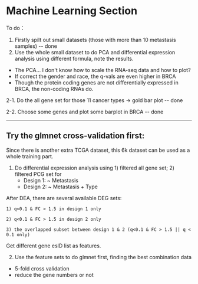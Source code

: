 # Machine Learning Section

To do：

1. Firstly spilt out small datasets (those with more than 10 metastasis samples) -- done
2. Use the whole small dataset to do PCA and differential expression analysis using different formula, note the results.
- The PCA... I don't know how to scale the RNA-seq data and how to plot?
- If correct the gender and race, the q-vals are even higher in BRCA
- Though the protein coding genes are not differentially expressed in BRCA, the non-coding RNAs do. 

2-1. Do the all gene set for those 11 cancer types -> gold bar plot -- done

2-2. Choose some genes and plot some barplot in BRCA -- done

---
## Try the glmnet cross-validation first:

Since there is another extra TCGA dataset, this 6k dataset can be used as a whole training part. 

1. Do differential expression analysis using 1) filtered all gene set; 2) filtered PCG set for
    - Design 1: ~ Metastasis
    - Design 2: ~ Metastasis + Type
    
  After DEA, there are several available DEG sets:
  
    1) q<0.1 & FC > 1.5 in design 1 only
    
    2) q<0.1 & FC > 1.5 in design 2 only
    
    3) the overlapped subset between design 1 & 2 (q<0.1 & FC > 1.5 || q < 0.1 only)

Get different gene esID list as features.

2. Use the feature sets to do glmnet first, finding the best combination data
  - 5-fold cross validation
  - reduce the gene numbers or not
